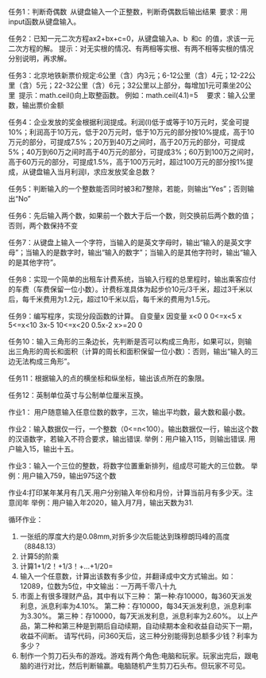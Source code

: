 任务1：判断奇偶数 从键盘输入一个正整数，判断奇偶数后输出结果 要求：用input函数从键盘输入。

任务2：已知一元二次方程ax2+bx+c=0，从键盘输入a、b 和c 的值，求该一元二次方程的解。
提示：对无实根的情况、有两相等实根、有两不相等实根的情况分别说明，再求解。

任务3：北京地铁新票价规定:6公里（含）内3元；6-12公里（含）4元；12-22公里（含）5元；22-32公里（含）6元；32公里以上部分，每增加1元可乘坐20公里 提示：math.ceil()向上取整函数。
例如：math.ceil(4.1)=5  
要求：输入公里数，输出票价金额

任务4：企业发放的奖金根据利润提成。利润(I)低于或等于10万元时，奖金可提10%；利润高于10万元，低于20万元时，低于10万元的部分按10%提成，高于10万元的部分，可提成7.5%；20万到40万之间时，高于20万元的部分，可提成5%；40万到60万之间时高于40万元的部分，可提成3%；60万到100万之间时，高于60万元的部分，可提成1.5%，高于100万元时，超过100万元的部分按1%提成，从键盘输入当月利润I，求应发放奖金总数？

任务5：判断输入的一个整数能否同时被3和7整除，若能，则输出“Yes”；否则输出“No”

任务6：先后输入两个数，如果前一个数大于后一个数，则交换前后两个数的值；否则，两个数保持不变

任务7：从键盘上输入一个字符，当输入的是英文字母时，输出“输入的是英文字母”；当输入的是数字时，输出“输入的数字”；当输入的是其他字符时，输出“输入的是其他字符”。

任务8：实现一个简单的出租车计费系统，当输入行程的总里程时，输出乘客应付的车费（车费保留一位小数）。计费标准具体为起步价10元/3千米，超过3千米以后，每千米费用为1.2元，超过10千米以后，每千米的费用为1.5元。

任务9：编写程序，实现分段函数的计算。
自变量x 因变量
x<0 0
0<=x<5 x
5<=x<10 3x-5
10<=x<20 0.5x-2
x>=20 0

任务10：输入三角形的三条边长，先判断是否可以构成三角形，如果可以，则输出三角形的周长和面积（计算的周长和面积保留一位小数）：否则，输出“输入的三边无法构成三角形”。

任务11：根据输入的点的横坐标和纵坐标，输出该点所在的象限。

任务12：英制单位英寸与公制单位厘米互换。

作业1： 用户随意输入任意位数的数字，三次，输出平均数，最大数和最小数。

作业2：输入数据仅一行，一个整数（0<=n<100）。输出数据仅一行，输出这个数的汉语数字，若输入不符合要求，输出错误.
举例：用户输入115，则输出错误.
用户输入15，输出十五。

作业3：输入一个三位的整数，将数字位置重新排列，组成尽可能大的三位数。
举例：用户输入759，输出975这个数

作业4:打印某年某月有几天.用户分别输入年份和月份，计算当前月有多少天。注意闰年
举例：用户输入年2020，输入月7月，输出天数为31.

循环作业：
1. 一张纸的厚度大约是0.08mm,对折多少次后能达到珠穆朗玛峰的高度（8848.13）
2. 计算5的阶乘
3. 计算1+1/2！+1/3！+...+1/20=
4. 输入一个任意数，计算出该数有多少位，并翻译成中文方式输出。如：12089，位数为5位，中文输出：一万两千零八十九
5. 市面上有很多理财产品，其中有以下三种：
   第一种:存10000，每360天派发利息，派息利率为4.10%。
   第二种：存10000，每34天派发利息，派息利率为3.30%。
   第三种：存10000，每7天派发利息，派息利率为2.60%。
   以上产品，第二种和第三种是到期后自动续期，自动续期本金和收益自动买下一期，收益不间断。
   请写代码，问360天后，这三种分别能得到总额多少钱？利率为多少？
6. 制作一个剪刀石头布的游戏。游戏有两个角色:电脑和玩家。玩家出完后，跟电脑的进行对比，然后判断输赢。电脑随机产生剪刀石头布。但玩家不可见。
